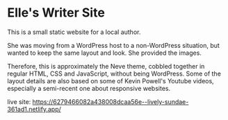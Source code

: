 # Elle's Writer Site
 This is a small static website for a local author.
 
 She was moving from a WordPress host to a non-WordPress situation, but wanted to keep the same layout and look. She provided the images. 
 
 Therefore, this is approximately the Neve theme, cobbled together in regular HTML, CSS and JavaScript, without being WordPress.
 Some of the layout details are also based on some of Kevin Powell's Youtube videos, especially a semi-recent one about responsive websites.

 live site: https://6279466082a438008dcaa56e--lively-sundae-361ad1.netlify.app/
